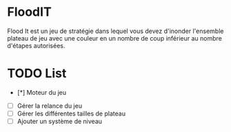 FloodIT
=======

Flood It est un jeu de stratégie dans lequel vous devez d'inonder l'ensemble plateau de jeu avec une couleur en un nombre de coup inférieur au nombre d'étapes autorisées.


TODO List
=======

- [*] Moteur du jeu
- [ ] Gérer la relance du jeu
- [ ] Gérer les différentes tailles de plateau
- [ ] Ajouter un système de niveau
